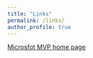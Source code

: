 ```yaml
---
title: "Links"
permalink: /links/
author_profile: true
---
```




[Microsfot MVP home page](https://mvp.microsoft.com/en-US/mvp)
